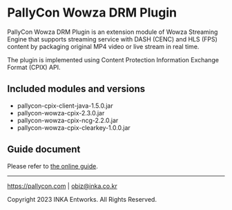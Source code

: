 # PallyCon Wowza DRM Plugin

PallyCon Wowza DRM Plugin is an extension module of Wowza Streaming Engine that supports streaming service with DASH (CENC) and HLS (FPS) content by packaging original MP4 video or live stream in real time.

The plugin is implemented using Content Protection Information Exchange Format (CPIX) API.

## Included modules and versions

- pallycon-cpix-client-java-1.5.0.jar
- pallycon-wowza-cpix-2.3.0.jar
- pallycon-wowza-cpix-ncg-2.2.0.jar
- pallycon-wowza-cpix-clearkey-1.0.0.jar

## Guide document

Please refer to [the online guide](https://pallycon.com/docs/en/multidrm/packaging/wowza-integration/).

***

https://pallycon.com | obiz@inka.co.kr

Copyright 2023 INKA Entworks. All Rights Reserved.
